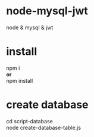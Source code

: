# node-mysql-jwt
node &amp; mysql &amp; jwt

# install
npm i<br>
<b>or</b><br> 
npm install


# create database
cd script-database <br>
node create-database-table.js
